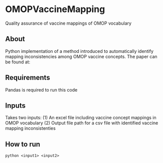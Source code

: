 # OMOPVaccineMapping
 Quality assurance of vaccine mappings of OMOP vocabulary
 
## About
 Python implementation of a method introduced to automatically identify mapping inconsistencies among OMOP vaccine concepts. The paper can be found at:

## Requirements
 Pandas is required to run this code

## Inputs
 Takes two inputs: 
 (1) An excel file including vaccine concept mappings in OMOP vocabulary
 (2) Output file path for a csv file with identified vaccine mapping inconsistenties

## How to run
`python <input1> <input2>`
